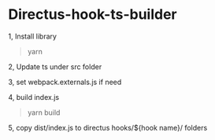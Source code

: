 # Directus-hook-ts-builder

1, Install library

> yarn

2, Update ts under src folder

3, set webpack.externals.js if need

4, build index.js

> yarn build

5, copy dist/index.js to directus hooks/${hook name}/ folders
